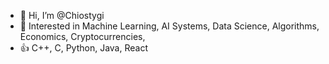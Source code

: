 - :wave: Hi, I’m @Chiostygi
- :eyes: Interested in Machine Learning, AI Systems, Data Science, Algorithms, Economics, Cryptocurrencies,
- :thumbsup: C++, C, Python, Java, React


<!---
Chiostygi/Chiostygi is a ✨ special ✨ repository because its `README.md` (this file) appears on your GitHub profile.
You can click the Preview link to take a look at your changes.
--->
